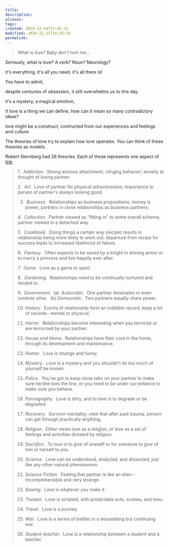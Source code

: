 ```yaml
---
title: 
description: 
aliases: 
tags: 
created: 2024-12-24T13:45:21
modified: 2024-12-27T18:25:33
permalink: 
---
```



> What is love? Baby don't hurt me...



Seriously, what is love? A verb? Noun? Neurology?

it's everything. it's all you need. it's all there is!

You have to admit, 

despite centuries of obsession, it still overwhelms us to this day.

it's a mystery, a magical emotion, 


if love is a thing we can define, how can it mean so many contradictory ideas?


love might be a construct, contructed from our experiences and feelings and culture.





The theories of love try to explain how love operates. You can think of these theories as models.

Robert Sternberg had 26 theories. Each of these represents one aspect of 
[link](http://www.robertjsternberg.com/love)

> 1.  _Addiction_.  Strong anxious attachment; clinging behavior; anxiety at thought of losing partner.
> 
> 2.  _Art_.  Love of partner for physical attractiveness; importance to person of partner's always looking good.
> 
> 3.  _Business_.  Relationships as business propositions; money is power; partners in close relationships as business partners.
> 
> 4.  _Collection_.  Partner viewed as "fitting in" to some overall scheme; partner viewed in a detached way.
> 
> 5.  _Cookbook_.  Doing things a certain way (recipe) results is relationship being more likely to work out; departure from recipe for success leads to increased likelihood of failure.
> 
> 6.  _Fantasy_.  Often expects to be saved by a knight in shining armor or to marry a princess and live happily ever after.
> 
> 7.  _Game_.  Love as a game or sport.
> 
> 8.  _Gardening_.  Relationships need to be continually nurtured and tended to.
> 
> 9.  _Government_.  (a)  _Autocratic_.  One partner dominates or even controls other.  (b) _Democratic_.  Two partners equally share power.
> 
> 10. _History_.  Events of relationship form an indelible record; keep a lot of records--mental or physical.
> 
> 11. _Horror_.  Relationships become interesting when you terrorize or are terrorized by your partner.
> 
> 12. _House and Home_.  Relationships have their core in the home, through its development and maintenance.
> 
> 13. _Humor_.  Love is strange and funny.
> 
> 14. _Mystery_.  Love is a mystery and you shouldn't let too much of yourself be known.
> 
> 15. _Police_.  You've got to keep close tabs on your partner to make sure he/she toes the line, or you need to be under surveillance to make sure you behave.
> 
> 16. _Pornography_.  Love is dirty, and to love is to degrade or be degraded.
> 
> 17. _Recovery_.  Survivor mentality; view that after past trauma, person can get through practically anything.
> 
> 18. _Religion_.  Either views love as a religion, or love as a set of feelings and activities dictated by religion.
> 
> 19. _Sacrifice_.  To love is to give of oneself or for someone to give of him or herself to you.
> 
> 20. _Science_.  Love can be understood, analyzed, and dissected, just like any other natural phenomenon.
> 
> 21. _Science Fiction_.  Feeling that partner is like an alien--incomprehensible and very strange.
> 
> 22. _Sewing_.  Love is whatever you make it.
> 
> 23. _Theater_.  Love is scripted, with predictable acts, scenes, and lines.
> 
> 24. _Travel_.  Love is a journey.
> 
> 25. _War_.  Love is a series of battles in a devastating but continuing war.
> 
> 26. _Student-teacher_.  Love is a relationship between a student and a teacher.

